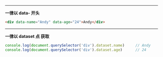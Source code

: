 
---

**一律以 data- 开头**

```html
<div data-name="Andy" data-age="24">Andy</div>
```

------------

**一律以 dataset 点 获取**

```javascript
console.log(document.querySelector('div').dataset.name)     // Andy
console.log(document.querySelector('div').dataset.age)      // 24
```